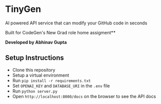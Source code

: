 # TinyGen

AI powered API service that can modify your GitHub code in seconds

Built for CodeGen's New Grad role home assigment**

**Developed by Abhinav Gupta**

## Setup Instructions

- Clone this repository
- Setup a virtual environment
- Run `pip install -r requirements.txt`
- Set `OPENAI_KEY` and `DATABASE_URI` in the `.env` file
- Run `python server.py`
- Open `http://localhost:8000/docs` on the browser to see the API docs
